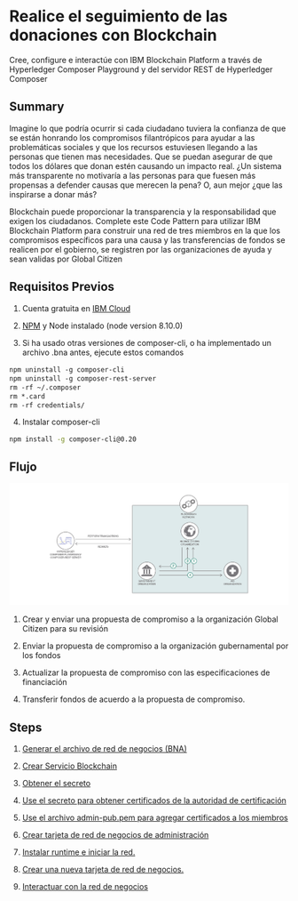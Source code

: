 # Realice el seguimiento de las donaciones con Blockchain
Cree, configure e interactúe con IBM Blockchain Platform a través de Hyperledger Composer Playground y del servidor REST de Hyperledger Composer

## Summary

Imagine lo que podría ocurrir si cada ciudadano tuviera la confianza de que se están honrando los compromisos filantrópicos para ayudar a las problemáticas sociales y que los recursos estuviesen llegando a las personas que tienen mas necesidades. Que se puedan asegurar de que todos los dólares que donan estén causando un impacto real. ¿Un sistema más transparente no motivaría a las personas para que fuesen más propensas a defender causas que merecen la pena? O, aun mejor ¿que las inspirarse a donar más?

Blockchain puede proporcionar la transparencia y la responsabilidad que exigen los ciudadanos. Complete este Code Pattern para utilizar IBM Blockchain Platform para construir una red de tres miembros en la que los compromisos específicos para una causa y las transferencias de fondos se realicen por el gobierno, se registren por las organizaciones de ayuda y sean validas por Global Citizen

## Requisitos Previos
 
1. Cuenta gratuita en [IBM Cloud](https://www.ibm.com/cloud/)

2. [NPM](https://www.npmjs.com/) y Node instalado (node version 8.10.0)

3. Si ha usado otras versiones de composer-cli, o ha implementado un archivo .bna antes, ejecute estos comandos
```
npm uninstall -g composer-cli
npm uninstall -g composer-rest-server
rm -rf ~/.composer
rm *.card
rm -rf credentials/
```

4. Instalar composer-cli
```bash
npm install -g composer-cli@0.20
```
## Flujo
![](images/flow.png)

1. Crear y enviar una propuesta de compromiso a la organización Global Citizen para su revisión

2. Enviar la propuesta de compromiso a la organización gubernamental por los fondos

3. Actualizar la propuesta de compromiso con las especificaciones de financiación

4. Transferir fondos de acuerdo a la propuesta de compromiso.

## Steps

1. [Generar el archivo de red de negocios (BNA)](#1)

2. [Crear Servicio Blockchain](#2)

3. [Obtener el secreto](#3)

4. [Use el secreto para obtener certificados de la autoridad de certificación](#4)

5. [Use el archivo admin-pub.pem para agregar certificados a los miembros](#5)

6. [Crear tarjeta de red de negocios de administración](#6)

7. [Instalar runtime e iniciar la red.](#7)

8. [Crear una nueva tarjeta de red de negocios.](#8)

9. [Interactuar con la red de negocios](#9)


